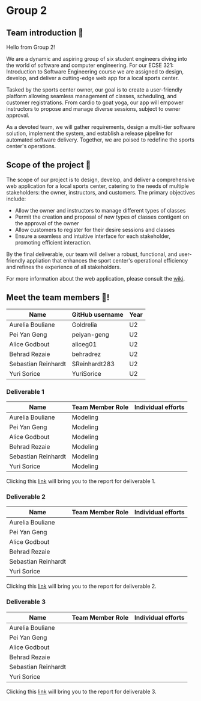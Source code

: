 # Group 2

## Team introduction :star2:
Hello from Group 2!

We are a dynamic and aspiring group of six student engineers diving into the world of software and computer engineering. For our ECSE 321: Introduction to Software Engineering course we are assigned to design, develop, and deliver a cutting-edge web app for a local sports center.

Tasked by the sports center owner, our goal is to create a user-friendly platform allowing seamless management of classes, scheduling, and customer registrations. From cardio to goat yoga, our app will empower instructors to propose and manage diverse sessions, subject to owner approval.

As a devoted team, we will gather requirements, design a multi-tier software solution, implement the system, and establish a release pipeline for automated software delivery. Together, we are poised to redefine the sports center's operations.

## Scope of the project :calling:
The scope of our project is to design, develop, and deliver a comprehensive web application for a local sports center, catering to the needs of multiple stakeholders: the owner, instructors, and customers. The primary objectives include:

- Allow the owner and instructors to manage different types of classes
- Permit the creation and proposal of new types of classes contigent on the approval of the owner
- Allow customers to register for their desire sessions and classes
- Ensure a seamless and intuitive interface for each stakeholder, promoting efficient interaction.

By the final deliverable, our team will deliver a robust, functional, and user-friendly appliation that enhances the sport center's operational efficiency and refines the experience of all stakeholders.

For more information about the web application, please consult the [wiki](../../wiki).

## Meet the team members :busts_in_silhouette:!
| Name                | GitHub username | Year |
| ------------------- | --------------- |------|
| Aurelia Bouliane    | Goldrelia       | U2   |
| Pei Yan Geng        | peiyan-geng     | U2   |
| Alice Godbout       | aliceg01        | U2   |
| Behrad Rezaie       | behradrez       | U2   |
| Sebastian Reinhardt | SReinhardt283   | U2   |
| Yuri Sorice         | YuriSorice      | U2   |
### Deliverable 1
| Name                |Team Member Role         | Individual efforts |
| ------------------- | ------------------------| -------------------|
| Aurelia Bouliane    | Modeling                |                    |
| Pei Yan Geng        | Modeling                |                    |
| Alice Godbout       | Modeling                |                    |
| Behrad Rezaie       | Modeling                |                    |
| Sebastian Reinhardt | Modeling                |                    |
| Yuri Sorice         | Modeling                |                    |

Clicking this [link](https://github.com/McGill-ECSE321-Winter2024/project-group-2/wiki/Deliverable-1#requirements-model) will bring you to the report for deliverable 1.
### Deliverable 2
| Name                |Team Member Role | Individual efforts |
| ------------------- | --------------- | -------------------|
| Aurelia Bouliane    |                 |                    |
| Pei Yan Geng        |                 |                    |
| Alice Godbout       |                 |                    |
| Behrad Rezaie       |                 |                    |
| Sebastian Reinhardt |                 |                    |
| Yuri Sorice         |                 |                    |

Clicking this [link](https://github.com/McGill-ECSE321-Winter2024/project-group-2/wiki/Deliverable-2) will bring you to the report for deliverable 2.
### Deliverable 3
| Name                |Team Member Role | Individual efforts |
| ------------------- | --------------- | -------------------|
| Aurelia Bouliane    |                 |                    |
| Pei Yan Geng        |                 |                    |
| Alice Godbout       |                 |                    |
| Behrad Rezaie       |                 |                    |
| Sebastian Reinhardt |                 |                    |
| Yuri Sorice         |                 |                    |

Clicking this [link](https://github.com/McGill-ECSE321-Winter2024/project-group-2/wiki/Deliverable-3) will bring you to the report for deliverable 3.